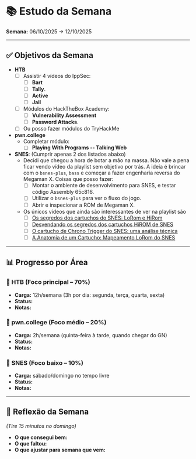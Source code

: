 # 📚 Estudo da Semana

**Semana:** 06/10/2025 -> 12/10/2025

---

## ✅ Objetivos da Semana

- **HTB**
  - [ ] Assistir 4 vídeos do IppSec:
    - [ ] **Bart**
    - [ ] **Tally**.
    - [ ] **Active**
    - [ ] **Jail**
  - [ ] Módulos do HackTheBox Academy:
    - [ ] **Vulnerability Assessment**
    - [ ] **Password Attacks**.
  - [ ] Ou posso fazer módulos do TryHackMe
- **pwn.college**
  - Completar módulo:
    - [ ] **Playing With Programs -- Talking Web**
- **SNES**: (Cumprir apenas 2 dos listados abaixo)
  - Decidi que chegou a hora de botar a mão na massa. Não vale a pena ficar vendo vídeo da playlist sem objetivo por trás. A ideia é brincar com o `bsnes-plus`, `bass` e começar a fazer engenharia reversa do Megaman X. Coisas que posso fazer:
    - [ ] Montar o ambiente de desenvolvimento para SNES, e testar código Assembly 65c816.
    - [ ] Utilizar o `bsnes-plus`  para ver o fluxo do jogo.
    - [ ] Abrir e inspecionar a ROM de Megaman X.
  - Os únicos vídeos que ainda são interessantes de ver na playlist são
    - [ ] [Os segredos dos cartuchos do SNES: LoRom e HiRom](https://www.youtube.com/watch?v=XDfSwl_SVkI)
    - [ ] [Desvendando os segredos dos cartuchos HiROM de SNES](https://www.youtube.com/watch?v=ONiQ9sJV1Ig)
    - [ ] [O cartucho de Chrono Trigger do SNES: uma análise técnica](https://www.youtube.com/watch?v=lwRQVh5vp6U)
    - [ ] [A Anatomia de um Cartucho: Mapeamento LoRom do SNES](https://www.youtube.com/watch?v=2np9c-MpUik)

---

## 📊 Progresso por Área

### 🔹 HTB (Foco principal – 70%)
- **Carga:** 12h/semana (3h por dia: segunda, terça, quarta, sexta)
- **Status:**
- **Notas:**

### 🔹 pwn.college (Foco médio – 20%)
- **Carga:** 2h/semana (quinta-feira à tarde, quando chegar do GN)
- **Status:**
- **Notas:**

### 🔹 SNES (Foco baixo – 10%)
- **Carga:** sábado/domingo no tempo livre
- **Status:**
- **Notas:**

---

## 📝 Reflexão da Semana
*(Tire 15 minutos no domingo)*  
- **O que consegui bem:**
- **O que faltou:**
- **O que ajustar para semana que vem:**
